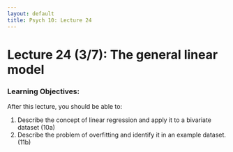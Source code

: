 ```yaml
---
layout: default
title: Psych 10: Lecture 24
---
```

# Lecture 24 (3/7): The general linear model

### Learning Objectives:
After this lecture, you should be able to:
1. Describe the concept of linear regression and apply it to a bivariate dataset (10a)
2. Describe the problem of overfitting and identify it in an example dataset. (11b)
